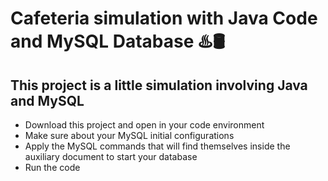 # Cafeteria simulation with Java Code and MySQL Database ♨️🛢️

  ## This project is a little simulation involving Java and MySQL
- Download this project and open in your code environment
- Make sure about your MySQL initial configurations
- Apply the MySQL commands that will find themselves inside the auxiliary document to start your database
- Run the code
